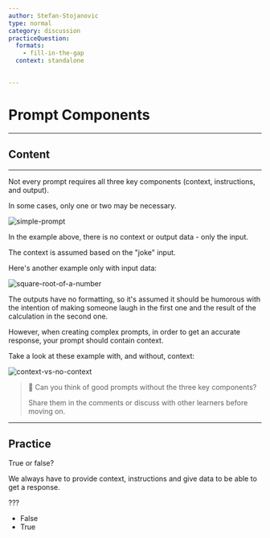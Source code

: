 ```yaml
---
author: Stefan-Stojanovic
type: normal
category: discussion
practiceQuestion:
  formats:
    - fill-in-the-gap
  context: standalone
 

---
```


# Prompt Components

---

## Content

---

Not every prompt requires all three key components (context, instructions, and output). 

In some cases, only one or two may be necessary.

![simple-prompt](https://img.enkipro.com/b29225310c33587cce17ac6764ee4a39.png)

In the example above, there is no context or output data - only the input.

The context is assumed based on the "joke" input.

Here's another example only with input data:

![square-root-of-a-number](https://img.enkipro.com/f4a7beb6b202a14bd278521268a09b3a.png)

The outputs have no formatting, so it's assumed it should be humorous with the intention of making someone laugh in the first one and the result of the calculation in the second one.

However, when creating complex prompts, in order to get an accurate response, your prompt should contain context.

Take a look at these example with, and without, context:

![context-vs-no-context](https://img.enkipro.com/3b9e909e5409953267c2a87d1df85aee.png)

> 💬 Can you think of good prompts without the three key components?
> 
> Share them in the comments or discuss with other learners before moving on.


---

## Practice 

True or false?

We always have to provide context, instructions and give data to be able to get a response.

???

- False
- True